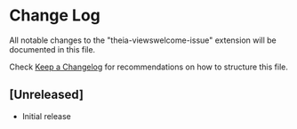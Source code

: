 # Change Log

All notable changes to the "theia-viewswelcome-issue" extension will be documented in this file.

Check [Keep a Changelog](http://keepachangelog.com/) for recommendations on how to structure this file.

## [Unreleased]

- Initial release